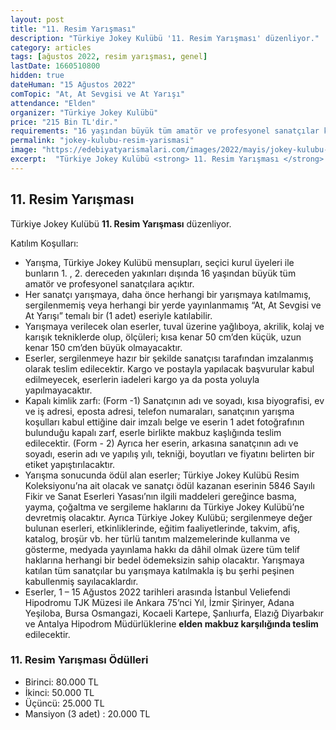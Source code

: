 ```yaml
---
layout: post
title: "11. Resim Yarışması"
description: "Türkiye Jokey Kulübü '11. Resim Yarışması' düzenliyor."
category: articles
tags: [ağustos 2022, resim yarışması, genel]
lastDate: 1660510800
hidden: true
dateHuman: "15 Ağustos 2022"
comTopic: "At, At Sevgisi ve At Yarışı"
attendance: "Elden"
organizer: "Türkiye Jokey Kulübü"
price: "215 Bin TL'dir."
requirements: "16 yaşından büyük tüm amatör ve profesyonel sanatçılar katılabilir."
permalink: "jokey-kulubu-resim-yarismasi"
image: "https://edebiyatyarismalari.com/images/2022/mayis/jokey-kulubu-resim-yarismasi.jpg"
excerpt:  "Türkiye Jokey Kulübü <strong> 11. Resim Yarışması </strong> düzenliyor."
---
```


## 11. Resim Yarışması
Türkiye Jokey Kulübü **11. Resim Yarışması** düzenliyor.

Katılım Koşulları:
- Yarışma, Türkiye Jokey Kulübü mensupları, seçici kurul üyeleri ile bunların 1. , 2. dereceden yakınları dışında 16 yaşından büyük tüm amatör ve profesyonel sanatçılara açıktır.
- Her sanatçı yarışmaya, daha önce herhangi bir yarışmaya katılmamış, sergilenmemiş veya herhangi bir yerde yayınlanmamış “At, At Sevgisi ve At Yarışı” temalı bir (1 adet) eseriyle katılabilir.
- Yarışmaya verilecek olan eserler, tuval üzerine yağlıboya, akrilik, kolaj ve karışık tekniklerde olup, ölçüleri; kısa kenar 50 cm’den küçük, uzun kenar 150 cm’den büyük olmayacaktır.
- Eserler, sergilenmeye hazır bir şekilde sanatçısı tarafından imzalanmış olarak teslim edilecektir. Kargo ve postayla yapılacak başvurular kabul edilmeyecek, eserlerin iadeleri kargo ya da posta yoluyla yapılmayacaktır.
- Kapalı kimlik zarfı: (Form -1) Sanatçının adı ve soyadı, kısa biyografisi, ev ve iş adresi, eposta adresi, telefon numaraları, sanatçının yarışma koşulları kabul ettiğine dair imzalı belge ve eserin 1 adet fotoğrafının bulunduğu kapalı zarf, eserle birlikte makbuz kaşlığında teslim edilecektir. (Form - 2) Ayrıca her eserin, arkasına sanatçının adı ve soyadı, eserin adı ve yapılış yılı, tekniği, boyutları ve fiyatını belirten bir etiket yapıştırılacaktır.
- Yarışma sonucunda ödül alan eserler; Türkiye Jokey Kulübü Resim Koleksiyonu’na ait olacak ve sanatçı ödül kazanan eserinin 5846 Sayılı Fikir ve Sanat Eserleri Yasası’nın ilgili maddeleri gereğince basma, yayma, çoğaltma ve sergileme haklarını da Türkiye Jokey Kulübü’ne devretmiş olacaktır. Ayrıca Türkiye Jokey Kulübü; sergilenmeye değer bulunan eserleri, etkinliklerinde, eğitim faaliyetlerinde, takvim, afiş, katalog, broşür vb. her türlü tanıtım malzemelerinde kullanma ve gösterme, medyada yayınlama hakkı da dâhil olmak üzere tüm telif haklarına herhangi bir
bedel ödemeksizin sahip olacaktır. Yarışmaya katılan tüm sanatçılar bu yarışmaya katılmakla iş bu şerhi peşinen kabullenmiş sayılacaklardır.
- Eserler, 1 – 15 Ağustos 2022 tarihleri arasında İstanbul Veliefendi Hipodromu TJK Müzesi ile Ankara
75’nci Yıl, İzmir Şirinyer, Adana Yeşiloba, Bursa Osmangazi, Kocaeli Kartepe, Şanlıurfa, Elazığ
Diyarbakır ve Antalya Hipodrom Müdürlüklerine **elden makbuz karşılığında teslim** edilecektir.


### 11. Resim Yarışması Ödülleri
- Birinci: 80.000 TL
- İkinci: 50.000 TL
- Üçüncü: 25.000 TL
- Mansiyon (3 adet) : 20.000 TL 